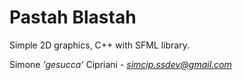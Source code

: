 # Pastah Blastah

Simple 2D graphics, C++ with SFML library.

Simone *'gesucca'* Cipriani - 
*simcip.ssdev@gmail.com*

